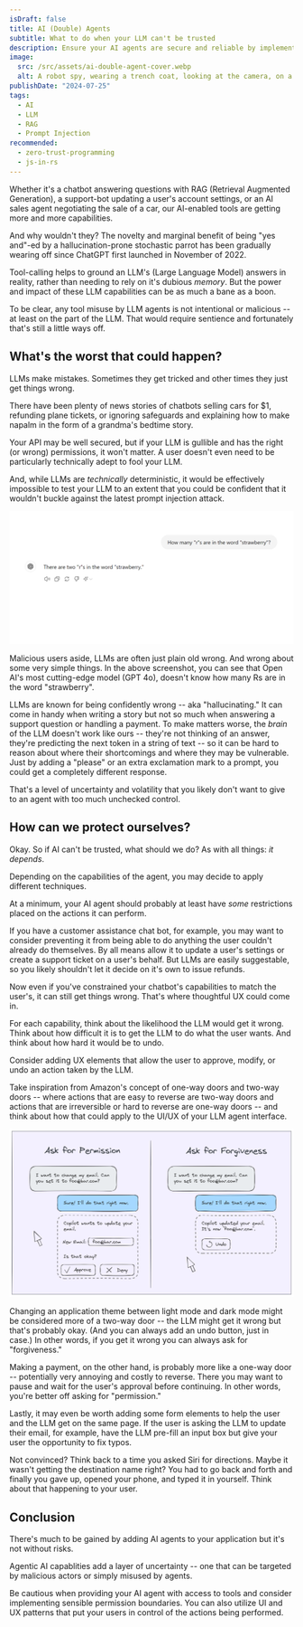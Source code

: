 ```yaml
---
isDraft: false
title: AI (Double) Agents
subtitle: What to do when your LLM can't be trusted
description: Ensure your AI agents are secure and reliable by implementing sensible restrictions, permission boundaries, and thoughtful UX to mitigate risks associated with LLM errors and vulnerabilities.
image:
  src: /src/assets/ai-double-agent-cover.webp
  alt: A robot spy, wearing a trench coat, looking at the camera, on a gray city street, surrounded by people.
publishDate: "2024-07-25"
tags:
  - AI
  - LLM
  - RAG
  - Prompt Injection
recommended:
  - zero-trust-programming
  - js-in-rs
---
```


Whether it's a chatbot answering questions with RAG (Retrieval Augmented Generation), a support-bot updating a user's account settings, or an AI sales agent negotiating the sale of a car, our AI-enabled tools are getting more and more capabilities.

And why wouldn't they? The novelty and marginal benefit of being "yes and"-ed by a hallucination-prone stochastic parrot has been gradually wearing off since ChatGPT first launched in November of 2022.

Tool-calling helps to ground an LLM's (Large Language Model) answers in reality, rather than needing to rely on it's dubious _memory_. But the power and impact of these LLM capabilities can be as much a bane as a boon.

To be clear, any tool misuse by LLM agents is not intentional or malicious -- at least on the part of the LLM. That would require sentience and fortunately that's still a little ways off.

## What's the worst that could happen?

LLMs make mistakes. Sometimes they get tricked and other times they just get things wrong.

There have been plenty of news stories of chatbots selling cars for $1, refunding plane tickets, or ignoring safeguards and explaining how to make napalm in the form of a grandma's bedtime story.

Your API may be well secured, but if your LLM is gullible and has the right (or wrong) permissions, it won't matter. A user doesn't even need to be particularly technically adept to fool your LLM.

And, while LLMs are _technically_ deterministic, it would be effectively impossible to test your LLM to an extent that you could be confident that it wouldn't buckle against the latest prompt injection attack.

![A chat screenshot, showing that ChatGPT thinks there are two "R"s in "strawberry".](/src/assets/ada-chatgpt-count-rs-in-strawberry.png)

Malicious users aside, LLMs are often just plain old wrong. And wrong about some very simple things. In the above screenshot, you can see that Open AI's most cutting-edge model (GPT 4o), doesn't know how many Rs are in the word "strawberry".

LLMs are known for being confidently wrong -- aka "hallucinating." It can come in handy when writing a story but not so much when answering a support question or handling a payment. To make matters worse, the _brain_ of the LLM doesn't work like ours -- they're not thinking of an answer, they're predicting the next token in a string of text -- so it can be hard to reason about where their shortcomings and where they may be vulnerable. Just by adding a "please" or an extra exclamation mark to a prompt, you could get a completely different response.

That's a level of uncertainty and volatility that you likely don't want to give to an agent with too much unchecked control.

## How can we protect ourselves?

Okay. So if AI can't be trusted, what should we do? As with all things: _it depends_.

Depending on the capabilities of the agent, you may decide to apply different techniques.

At a minimum, your AI agent should probably at least have _some_ restrictions placed on the actions it can perform.

If you have a customer assistance chat bot, for example, you may want to consider preventing it from being able to do anything the user couldn't already do themselves. By all means allow it to update a user's settings or create a support ticket on a user's behalf. But LLMs are easily suggestable, so you likely shouldn't let it decide on it's own to issue refunds.

Now even if you've constrained your chatbot's capabilities to match the user's, it can still get things wrong. That's where thoughtful UX could come in.

For each capability, think about the likelihood the LLM would get it wrong. Think about how difficult it is to get the LLM to do what the user wants. And think about how hard it would be to undo.

Consider adding UX elements that allow the user to approve, modify, or undo an action taken by the LLM.

Take inspiration from Amazon's concept of one-way doors and two-way doors -- where actions that are easy to reverse are two-way doors and actions that are irreversible or hard to reverse are one-way doors -- and think about how that could apply to the UI/UX of your LLM agent interface.

![A side-by-side of two UIs. One asking for the user's permission. One offering an "undo" button.](/src/assets/ada-permission-vs-forgiveness.png)

Changing an application theme between light mode and dark mode might be considered more of a two-way door -- the LLM might get it wrong but that's probably okay. (And you can always add an undo button, just in case.) In other words, if you get it wrong you can always ask for "forgiveness."

Making a payment, on the other hand, is probably more like a one-way door -- potentially very annoying and costly to reverse. There you may want to pause and wait for the user's approval before continuing. In other words, you're better off asking for "permission."

Lastly, it may even be worth adding some form elements to help the user and the LLM get on the same page. If the user is asking the LLM to update their email, for example, have the LLM pre-fill an input box but give your user the opportunity to fix typos.

Not convinced? Think back to a time you asked Siri for directions. Maybe it wasn't getting the destination name right? You had to go back and forth and finally you gave up, opened your phone, and typed it in yourself. Think about that happening to your user.

## Conclusion

There's much to be gained by adding AI agents to your application but it's not without risks.

Agentic AI capablities add a layer of uncertainty -- one that can be targeted by malicious actors or simply misused by agents.

Be cautious when providing your AI agent with access to tools and consider implementing sensible permission boundaries. You can also utilize UI and UX patterns that put your users in control of the actions being performed.
